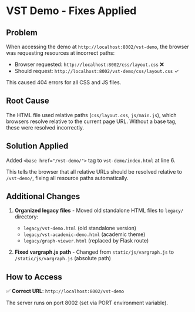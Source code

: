 # VST Demo - Fixes Applied

## Problem
When accessing the demo at `http://localhost:8002/vst-demo`, the browser was requesting resources at incorrect paths:
- Browser requested: `http://localhost:8002/css/layout.css` ❌
- Should request: `http://localhost:8002/vst-demo/css/layout.css` ✓

This caused 404 errors for all CSS and JS files.

## Root Cause
The HTML file used relative paths (`css/layout.css`, `js/main.js`), which browsers resolve relative to the current page URL. Without a base tag, these were resolved incorrectly.

## Solution Applied
Added `<base href="/vst-demo/">` tag to `vst-demo/index.html` at line 6.

This tells the browser that all relative URLs should be resolved relative to `/vst-demo/`, fixing all resource paths automatically.

## Additional Changes
1. **Organized legacy files** - Moved old standalone HTML files to `legacy/` directory:
   - `legacy/vst-demo.html` (old standalone version)
   - `legacy/vst-academic-demo.html` (academic theme)
   - `legacy/graph-viewer.html` (replaced by Flask route)

2. **Fixed vargraph.js path** - Changed from `static/js/vargraph.js` to `/static/js/vargraph.js` (absolute path)

## How to Access
✅ **Correct URL**: `http://localhost:8002/vst-demo`

The server runs on port 8002 (set via PORT environment variable).

